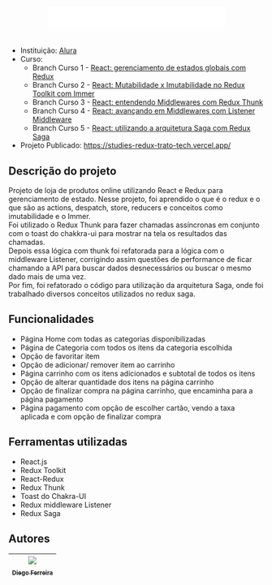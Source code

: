 # <p align="center">![Trato Tech](./src/assets/logo.svg)<br></p>

* Instituição: [Alura](https://www.alura.com)
* Curso: 
  * Branch Curso 1 - [React: gerenciamento de estados globais com Redux](https://cursos.alura.com.br/course/react-gerenciamento-estados-globais-redux)
  * Branch Curso 2 - [React: Mutabilidade x Imutabilidade no Redux Toolkit com Immer](https://cursos.alura.com.br/course/react-mutabilidade-imutabilidade-redux-toolkit-immer)
  * Branch Curso 3 - [React: entendendo Middlewares com Redux Thunk](https://cursos.alura.com.br/course/react-entendendo-middlewares-redux-thunk)
  * Branch Curso 4 - [React: avançando em Middlewares com Listener Middleware](https://cursos.alura.com.br/course/react-avancando-middlewares-listener-middleware)
  * Branch Curso 5 - [React: utilizando a arquitetura Saga com Redux Saga](https://cursos.alura.com.br/course/react-utilizando-arquitetura-saga-redux-saga)
* Projeto Publicado: https://studies-redux-trato-tech.vercel.app/

## Descrição do projeto
Projeto de loja de produtos online utilizando React e Redux para gerenciamento de estado. Nesse projeto, foi aprendido o que é o redux e o que são as actions, despatch, store, reducers e conceitos como imutabilidade e o Immer.
<br>Foi utilizado o Redux Thunk para fazer chamadas assíncronas em conjunto com o toast do chakkra-ui para mostrar na tela os resultados das chamadas. 
<br>Depois essa lógica com thunk foi refatorada para a lógica com o middleware Listener, corrigindo assim questões de performance de ficar chamando a API para buscar dados desnecessários ou buscar o mesmo dado mais de uma vez.
<br>Por fim, foi refatorado o código para utilização da arquitetura Saga, onde foi trabalhado diversos conceitos utilizados no redux saga.

## Funcionalidades
* Página Home com todas as categorias disponibilizadas
* Página de Categoria com todos os itens da categoria escolhida
* Opção de favoritar item
* Opção de adicionar/ remover item ao carrinho
* Página carrinho com os itens adicionados e subtotal de todos os itens
* Opção de alterar quantidade dos itens na página carrinho
* Opção de finalizar compra na página carrinho, que encaminha para a página pagamento
* Página pagamento com opção de escolher cartão, vendo a taxa aplicada e com opção de finalizar compra

## Ferramentas utilizadas
* React.js
* Redux Toolkit
* React-Redux
* Redux Thunk
* Toast do Chakra-UI
* Redux middleware Listener
* Redux Saga

## Autores
| [<img src="https://avatars.githubusercontent.com/u/97759524?v=4" width=115><br><sub>Diego Ferreira</sub>](https://github.com/diegonf) | 
| :---: |